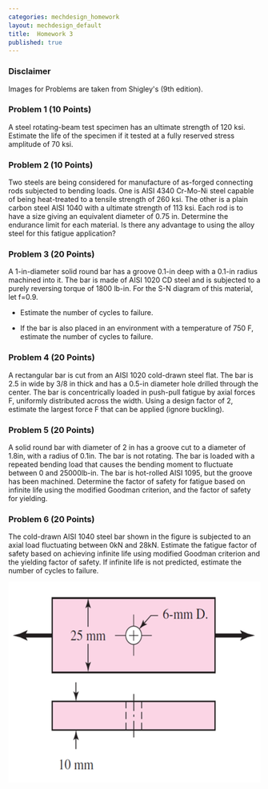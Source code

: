 ```yaml
---
categories: mechdesign_homework
layout: mechdesign_default
title:  Homework 3
published: true
---
```

<style TYPE="text/css">
code.has-jax {font: inherit; font-size: 100%; background: inherit; border: inherit;}
</style>
<script type="text/x-mathjax-config">
MathJax.Hub.Config({
    tex2jax: {
        inlineMath: [['$','$'], ['\\(','\\)']],
        skipTags: ['script', 'noscript', 'style', 'textarea', 'pre'] // removed 'code' entry
    }
});
MathJax.Hub.Queue(function() {
    var all = MathJax.Hub.getAllJax(), i;
    for(i = 0; i < all.length; i += 1) {
        all[i].SourceElement().parentNode.className += ' has-jax';
    }
});
</script>
<script type="text/javascript" src="http://cdn.mathjax.org/mathjax/latest/MathJax.js?config=TeX-AMS-MML_HTMLorMML"></script>


### Disclaimer
Images for Problems are taken from Shigley's (9th edition).

### Problem 1 (10 Points)

A steel rotating-beam test specimen has an ultimate strength of 120 ksi. 
Estimate the life of the specimen if it tested at a fully reserved stress amplitude of 70 ksi.

### Problem 2 (10 Points)

Two steels are being considered for manufacture of as-forged connecting rods subjected to 
bending loads. One is AISI 4340 Cr-Mo-Ni steel capable of being heat-treated to a tensile 
strength of 260 ksi. The other is a plain carbon steel AISI 1040 with a ultimate strength of 
113 ksi. Each rod is to have a size giving an equivalent diameter of 0.75 in. Determine the 
endurance limit for each material. Is there any advantage to using the alloy steel for this 
fatigue application?

### Problem 3 (20 Points)

A 1-in-diameter solid round bar has a groove 0.1-in deep with a 0.1-in radius machined into it.
 The bar is made of AISI 1020 CD steel and is subjected to a purely reversing torque of 1800 
 lb-in. For the S-N diagram of this material, let f=0.9.
 
* Estimate the number of cycles to failure.

* If the bar is also placed in an environment with a temperature of 750 F, estimate the 
number of cycles to failure.

### Problem 4 (20 Points)

A rectangular bar is cut from an AISI 1020 cold-drawn steel flat. The bar is 2.5 in 
wide by 3/8 in thick and has a 0.5-in diameter hole drilled through the center. 
The bar is concentrically loaded in push-pull fatigue by axial forces F, 
uniformly distributed across the width. Using a design factor of 2, 
estimate the largest force F that can be applied (ignore buckling).

### Problem 5 (20 Points)
A solid round bar with diameter of 2 in has a groove cut to a diameter of 1.8in, 
with a radius of 0.1in. The bar is not rotating. The bar is loaded with a repeated 
bending load that causes the bending moment to fluctuate between 0 and 25000lb-in. 
The bar is hot-rolled AISI 1095, but the groove has been machined. Determine the 
factor of safety for fatigue based on infinite life using the modified Goodman criterion, 
and the factor of safety for yielding.

### Problem 6 (20 Points)
The cold-drawn AISI 1040 steel bar shown in the figure is subjected to an axial load 
fluctuating between 0kN and 28kN. Estimate the fatigue factor of safety based on achieving 
infinite life using modified Goodman criterion and the yielding factor of safety. 
If infinite life is not predicted, estimate the number of cycles to failure.

<img src="/_images/mechdesign/hw3_1.png" alt="Drawing" style="height: 400px;"/> 

